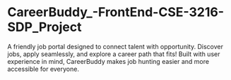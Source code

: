 # CareerBuddy_-FrontEnd-CSE-3216-SDP_Project
A friendly job portal designed to connect talent with opportunity. Discover jobs, apply seamlessly, and explore a career path that fits! Built with user experience in mind, CareerBuddy makes job hunting easier and more accessible for everyone. 
